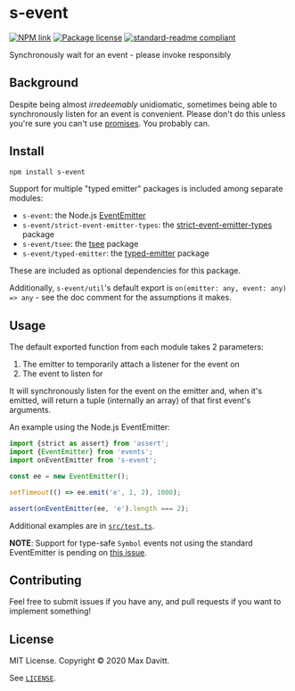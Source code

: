 # s-event

[![NPM link](https://img.shields.io/npm/v/s-event?style=flat-square)](https://npmjs.com/package/s-event) [![Package license](https://img.shields.io/npm/l/s-event?style=flat-square)](LICENSE) [![standard-readme compliant](https://img.shields.io/badge/readme%20style-standard-green.svg?style=flat-square)](https://github.com/RichardLitt/standard-readme)

Synchronously wait for an event - please invoke responsibly

## Background

Despite being almost _irredeemably_ unidiomatic, sometimes being able to synchronously listen for an event is convenient. Please don't do this unless you're sure you can't use [promises](https://github.com/sindresorhus/p-event). You probably can.

## Install

```sh
npm install s-event
```

Support for multiple "typed emitter" packages is included among separate modules:

- `s-event`: the Node.js [EventEmitter](https://nodejs.org/api/events.html#events_class_eventemitter)
- `s-event/strict-event-emitter-types`: the [strict-event-emitter-types](https://www.npmjs.com/package/strict-event-emitter-types) package
- `s-event/tsee`: the [tsee](https://www.npmjs.com/package/tsee) package
- `s-event/typed-emitter`: the [typed-emitter](https://www.npmjs.com/package/typed-emitter) package

These are included as optional dependencies for this package.

Additionally, `s-event/util`'s default export is `on(emitter: any, event: any) => any` - see the doc comment for the assumptions it makes.

## Usage

The default exported function from each module takes 2 parameters:

1. The emitter to temporarily attach a listener for the event on
2. The event to listen for

It will synchronously listen for the event on the emitter and, when it's emitted, will return a tuple (internally an array) of that first event's arguments.

An example using the Node.js EventEmitter:

```typescript
import {strict as assert} from 'assert';
import {EventEmitter} from 'events';
import onEventEmitter from 's-event';

const ee = new EventEmitter();

setTimeout(() => ee.emit('e', 1, 2), 1000);

assert(onEventEmitter(ee, 'e').length === 2);
```

Additional examples are in [`src/test.ts`](src/test.ts).

**NOTE**: Support for type-safe `Symbol` events not using the standard EventEmitter is pending on [this issue](https://github.com/microsoft/TypeScript/issues/1863).

## Contributing

Feel free to submit issues if you have any, and pull requests if you want to implement something!

## License

MIT License. Copyright © 2020 Max Davitt.

See [`LICENSE`](LICENSE).
